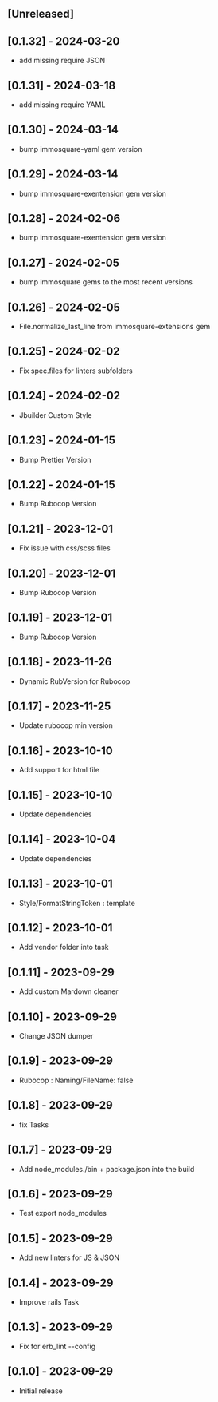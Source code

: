 ## [Unreleased]

## [0.1.32] - 2024-03-20

- add missing require JSON

## [0.1.31] - 2024-03-18

- add missing require YAML

## [0.1.30] - 2024-03-14

- bump immosquare-yaml gem version

## [0.1.29] - 2024-03-14

- bump immosquare-exentension gem version

## [0.1.28] - 2024-02-06

- bump immosquare-exentension gem version

## [0.1.27] - 2024-02-05

- bump immosquare gems to the most recent versions

## [0.1.26] - 2024-02-05

- File.normalize_last_line from immosquare-extensions gem

## [0.1.25] - 2024-02-02

- Fix spec.files for linters subfolders

## [0.1.24] - 2024-02-02

- Jbuilder Custom Style

## [0.1.23] - 2024-01-15

- Bump Prettier Version

## [0.1.22] - 2024-01-15

- Bump Rubocop Version

## [0.1.21] - 2023-12-01

- Fix issue with css/scss files

## [0.1.20] - 2023-12-01

- Bump Rubocop Version

## [0.1.19] - 2023-12-01

- Bump Rubocop Version

## [0.1.18] - 2023-11-26

- Dynamic RubVersion for Rubocop

## [0.1.17] - 2023-11-25

- Update rubocop min version

## [0.1.16] - 2023-10-10

- Add support for html file

## [0.1.15] - 2023-10-10

- Update dependencies

## [0.1.14] - 2023-10-04

- Update dependencies


## [0.1.13] - 2023-10-01

- Style/FormatStringToken : template

## [0.1.12] - 2023-10-01

- Add vendor folder into task

## [0.1.11] - 2023-09-29

- Add custom Mardown cleaner

## [0.1.10] - 2023-09-29

- Change JSON dumper

## [0.1.9] - 2023-09-29

- Rubocop : Naming/FileName: false

## [0.1.8] - 2023-09-29

- fix Tasks

## [0.1.7] - 2023-09-29

- Add node_modules./bin +  package.json into the build

## [0.1.6] - 2023-09-29

- Test export node_modules

## [0.1.5] - 2023-09-29

- Add new linters for JS & JSON

## [0.1.4] - 2023-09-29

- Improve rails Task

## [0.1.3] - 2023-09-29

- Fix for erb_lint --config

## [0.1.0] - 2023-09-29

- Initial release
